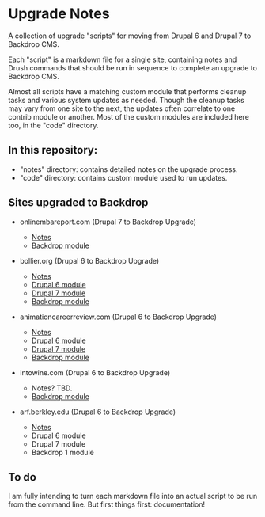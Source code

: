 Upgrade Notes
==============

A collection of upgrade "scripts" for moving from Drupal 6 and Drupal 7 to Backdrop CMS.

Each "script" is a markdown file for a single site, containing notes and Drush commands that should be run in sequence to complete an upgrade to Backdrop CMS.

Almost all scripts have a matching custom module that performs cleanup tasks and various system updates as needed. Though the cleanup tasks may vary from one site to the next, the updates often correlate to one contrib module or another. Most of the custom modules are included here too, in the "code" directory.

## In this repository:

- "notes" directory: contains detailed notes on the upgrade process.
- "code" directory: contains custom module used to run updates.

## Sites upgraded to Backdrop

- onlinembareport.com (Drupal 7 to Backdrop Upgrade)
	- [Notes](notes/ombar-upgrade.md)
	- [Backdrop module](https://github.com/jenlampton/upgradenotes/tree/master/code/backdrop/ombarupdate)

- bollier.org (Drupal 6 to Backdrop Upgrade)
	- [Notes](notes/bollier-upgrade.md)
	- [Drupal 6 module](https://github.com/jenlampton/upgradenotes/tree/master/code/drupal6/bupdate)
	- [Drupal 7 module](https://github.com/jenlampton/upgradenotes/tree/master/code/drupal7/bupdate)
	- [Backdrop module](https://github.com/jenlampton/upgradenotes/tree/master/code/backdrop/bupdate)

- animationcareerreview.com (Drupal 6 to Backdrop Upgrade)
	- [Notes](notes/acr-upgrade.md)
	- [Drupal 6 module](https://github.com/jenlampton/upgradenotes/tree/master/code/drupal6/acrupdate)
	- [Drupal 7 module](https://github.com/jenlampton/upgradenotes/tree/master/code/drupal7/acrupdate)
	- [Backdrop module](https://github.com/jenlampton/upgradenotes/tree/master/code/backdrop/acrupdate)

- intowine.com (Drupal 6 to Backdrop Upgrade)
	- Notes? TBD.
	- [Backdrop module](https://github.com/jenlampton/upgradenotes/tree/master/code/backdrop/iw_update)

- arf.berkley.edu (Drupal 6 to Backdrop Upgrade)
	- [Notes](notes/arf-upgrade.md)
	- Drupal 6 module
	- Drupal 7 module
	- Backdrop 1 module


## To do

I am fully intending to turn each markdown file into an actual script to be run from the command line. But first things first: documentation!
